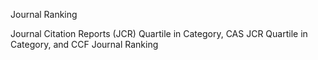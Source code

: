 Journal Ranking

Journal Citation Reports (JCR) Quartile in Category, CAS JCR Quartile in Category, and CCF Journal Ranking